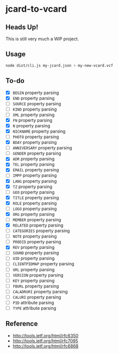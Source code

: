 # jcard-to-vcard

## Heads Up!

This is still very much a WIP project.

## Usage

```sh
node dist/cli.js my-jcard.json > my-new-vcard.vcf
```

## To-do

- [x] `BEGIN` property parsing
- [x] `END` property parsing
- [ ] `SOURCE` property parsing
- [ ] `KIND` property parsing
- [ ] `XML` property parsing
- [x] `FN` property parsing
- [x] `N` property parsing
- [x] `NICKNAME` property parsing
- [ ] `PHOTO` property parsing
- [x] `BDAY` property parsing
- [ ] `ANNIVERSARY` property parsing
- [ ] `GENDER` property parsing
- [x] `ADR` property parsing
- [x] `TEL` property parsing
- [x] `EMAIL` property parsing
- [ ] `IMPP` property parsing
- [x] `LANG` property parsing
- [x] `TZ` property parsing
- [ ] `GEO` property parsing
- [x] `TITLE` property parsing
- [x] `ROLE` property parsing
- [ ] `LOGO` property parsing
- [x] `ORG` property parsing
- [ ] `MEMBER` property parsing
- [x] `RELATED` property parsing
- [ ] `CATEGORIES` property parsing
- [ ] `NOTE` property parsing
- [ ] `PRODID` property parsing
- [x] `REV` property parsing
- [ ] `SOUND` property parsing
- [ ] `UID` property parsing
- [ ] `CLIENTPIDMAP` property parsing
- [ ] `URL` property parsing
- [ ] `VERSION` property parsing
- [ ] `KEY` property parsing
- [ ] `FBURL` property parsing
- [ ] `CALADRURI` property parsing
- [ ] `CALURI` property parsing
- [ ] `PID` attribute parsing
- [ ] `TYPE` attribute parsing

## Reference

- http://tools.ietf.org/html/rfc6350
- http://tools.ietf.org/html/rfc7095
- http://tools.ietf.org/html/rfc6868
